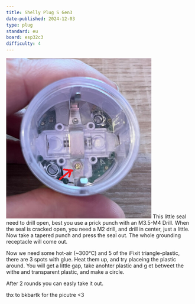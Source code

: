 ```yaml
---
title: Shelly Plug S Gen3
date-published: 2024-12-03
type: plug
standard: eu
board: esp32c3
difficulty: 4
---
```


![Seal](../Shelly-Plug-S-Gen3/seal(plombe).jpeg "Seal")
This little seal need to drill open, best you use a prick punch with an M3.5-M4 Drill.
When the seal is cracked open, you need a M2 drill, and drill in center, just a little.
Now take a tapered punch and press the seal out. The whole grounding receptacle will come out.

Now we need some hot-air (~300°C) and 5 of the iFixit triangle-plastic, there are 3 spots with glue.
Heat them up, and try placeing the plastic around.
You will get a little gap, take anohter plastic and g et betweet the withe and transparent plastic, and make a circle.

After 2 rounds you can easly take it out.

thx to bkbartk for the picutre <3

